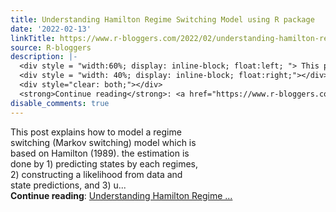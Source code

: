 ```yaml
---
title: Understanding Hamilton Regime Switching Model using R package
date: '2022-02-13'
linkTitle: https://www.r-bloggers.com/2022/02/understanding-hamilton-regime-switching-model-using-r-package/
source: R-bloggers
description: |-
  <div style = "width:60%; display: inline-block; float:left; "> This post explains how to model a regime switching (Markov switching) model which is based on Hamilton (1989). the estimation is done by 1) predicting states by each regimes, 2) constructing a likelihood from data and state predictions, and 3) u...</div>
  <div style = "width: 40%; display: inline-block; float:right;"></div>
  <div style="clear: both;"></div>
  <strong>Continue reading</strong>: <a href="https://www.r-bloggers.com/2022/02/understanding-hamilton-regime-switching-model-using-r-package/">Understanding Hamilton Regime ...
disable_comments: true
---
```

<div style = "width:60%; display: inline-block; float:left; "> This post explains how to model a regime switching (Markov switching) model which is based on Hamilton (1989). the estimation is done by 1) predicting states by each regimes, 2) constructing a likelihood from data and state predictions, and 3) u...</div>
<div style = "width: 40%; display: inline-block; float:right;"></div>
<div style="clear: both;"></div>
<strong>Continue reading</strong>: <a href="https://www.r-bloggers.com/2022/02/understanding-hamilton-regime-switching-model-using-r-package/">Understanding Hamilton Regime ...